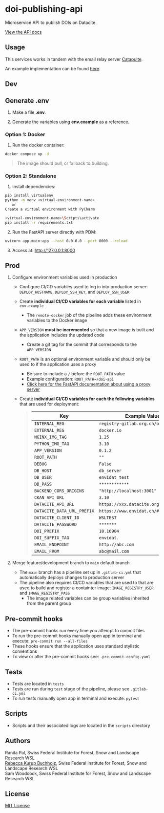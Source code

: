 # doi-publishing-api

Microservice API to publish DOIs on Datacite.

[View the API docs](https://envidat.gitlab-pages.wsl.ch/doi-publishing-api)

## Usage

This services works in tandem with the email relay server [Catapulte](https://github.com/jdrouet/catapulte).

An example implementation can be found [here](https://gitlabext.wsl.ch/EnviDat/email-microservice).

## Dev

## Generate .env

1. Make a file **.env**.

2. Generate the variables using **env.example** as a reference.

### Option 1: Docker

1. Run the docker container:

```bash
docker compose up -d
```

> The image should pull, or fallback to building.


### Option 2: Standalone

1. Install dependencies:

```bash
pip install virtualenv
python -m venv <virtual-environment-name>
   or
Create a virtual environment with PyCharm

<virtual-environment-name>\Scripts\activate
pip install -r requirements.txt
```

2. Run the FastAPI server directly with PDM:

```bash
uvicorn app.main:app --host 0.0.0.0 --port 8000 --reload
```

3. Access at: http://127.0.0.1:8000

## Prod

1. Configure environment variables used in production

   - Configure CI/CD variables used to log in into production server: `DEPLOY_HOSTNAME`, `DEPLOY_SSH_KEY`, and `DEPLOY_SSH_USER`
   - Create **individual CI/CD variables for each variable** listed in `env.example`
     - The `remote-docker` job of the pipeline adds these environment variables to the Docker image
   - `APP_VERSION` **must be incremented** so that a new image is built and the application includes the updated code
     - Create a git tag for the commit that corresponds to the `APP_VERSION`
   - `ROOT_PATH` is an optional environment variable and should only be used to if the application uses a proxy
     - Be sure to include a `/` before the `ROOT_PATH` value
     - Example configuration: `ROOT_PATH=/doi-api`
     - [Click here for the FastAPI documentation about using a proxy server](https://fastapi.tiangolo.com/advanced/behind-a-proxy/)
   - Create **individual CI/CD variables for each the following variables** that are used for deployment:

     > | Key                        | Example Value                          |
     > | -------------------------- | -------------------------------------- |
     > | `INTERNAL_REG`             | `registry-gitlab.org.ch/orgname`       |
     > | `EXTERNAL_REG`             | `docker.io`                            |
     > | `NGINX_IMG_TAG`            | `1.25`                                 |
     > | `PYTHON_IMG_TAG`           | `3.10`                                 |
     > | `APP_VERSION`              | `0.1.2`                                |
     > | `ROOT_PATH`                | `""`                                   |
     > | `DEBUG`                    | `False`                                |
     > | `DB_HOST`                  | `db_server`                            |
     > | `DB_USER`                  | `envidat_test`                         |
     > | `DB_PASS`                  | `************`                         |
     > | `BACKEND_CORS_ORIGINS`     | `"http://localhost:3001"`              |
     > | `CKAN_API_URL`             | `3.10`                                 |
     > | `DATACITE_API_URL`         | `https://xxx.datacite.org/dois`        |
     > | `DATACITE_DATA_URL_PREFIX` | `https://www.envidat.ch/#/metadata/"`  |
     > | `DATACITE_CLIENT_ID`       | `WSLTEST`                              |
     > | `DATACITE_PASSWORD`        | `*******`                              |
     > | `DOI_PREFIX`               | `10.16904`                             |
     > | `DOI_SUFFIX_TAG`           | `envidat.`                             |
     > | `EMAIL_ENDPOINT`           | `http://abc.com`                       |
     > | `EMAIL_FROM`               | `abc@mail.com`                         |

2. Merge feature/development branch to `main` default branch
   - The `main` branch has a pipeline set up in `.gitlab-ci.yml` that automatically deploys changes to production server
   - The pipeline also requires CI/CD variables that are used to that are used to build and register a containter image: `IMAGE_REGISTRY_USER` and `IMAGE_REGISTRY_PASS`
     - The image related variables can be group variables inherited from the parent group

## Pre-commit hooks

- The pre-commit hooks run every time you attempt to commit files
- To run the pre-commit hooks manually open app in terminal and execute: `pre-commit run --all-files`
- These hooks ensure that the application uses standard stylistic conventions
- To view or alter the pre-commit hooks see: `.pre-commit-config.yaml`

## Tests

- Tests are located in `tests`
- Tests are run during `test` stage of the pipeline, please see `.gitlab-ci.yml`
- To run tests manually open app in terminal and execute: `pytest`

## Scripts

- Scripts and their associated logs are located in the `scripts` directory

## Authors
Ranita Pal, Swiss Federal Institute for Forest, Snow and Landscape Research WSL \
[Rebecca Kurup Buchholz](https://www.linkedin.com/in/rebeccakurupbuchholz/), Swiss Federal Institute for Forest, Snow and Landscape Research WSL \
Sam Woodcock, Swiss Federal Institute for Forest, Snow and Landscape Research WSL

## License

[MIT License](https://gitlabext.wsl.ch/EnviDat/envidat-converters-api/-/blob/main/LICENSE?ref_type=heads)